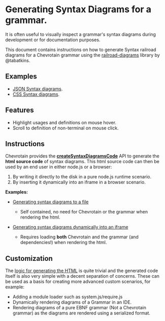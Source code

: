 # Generating Syntax Diagrams for a grammar.

It is often useful to visually inspect a grammar's syntax diagrams during development
or for documentation purposes.

This document contains instructions on how to generate Syntax railroad diagrams for a Chevrotain
grammar using the [railroad-diagrams](https://github.com/tabatkins/railroad-diagrams)
library by @tabatkins.

## Examples

-   [JSON Syntax diagrams](https://sap.github.io/chevrotain/diagrams_samples/json.html).
-   [CSS Syntax diagrams](https://sap.github.io/chevrotain/diagrams_samples/css.html).

## Features

-   Highlight usages and definitions on mouse hover.
-   Scroll to definition of non-terminal on mouse click.

## Instructions

Chevrotain provides the [**createSyntaxDiagramsCode**](https://sap.github.io/chevrotain/documentation/3_7_4/globals.html#createsyntaxdiagramscode) API to generate the **html source code**
of syntax diagrams. This html source code can then be used by an end user in either node.js or a browser:

1.  By writing it directly to the disk in a pure node.js runtime scenario.
2.  By inserting it dynamically into an iframe in a browser scenario.

**Examples:**

-   [Generating syntax diagrams to a file](https://github.com/SAP/chevrotain/blob/master/examples/parser/diagrams/gen_diagrams.js)

    -   Self contained, no need for Chevrotain or the grammar when rendering the html.

-   [Generating syntax diagrams dynamically into an iframe](https://github.com/SAP/chevrotain/blob/master/examples/parser/diagrams/diagrams_browser.html)
    -   Requires loading **both** Chevrotain and the grammar (and dependencies!) when rendering the html.

## Customization

The [logic for generating the HTML](https://github.com/SAP/chevrotain/tree/master/src/diagrams/render_public.ts)
is quite trivial and the generated code itself is also very simple with a decent separation of concerns.
These can be used as a basis for creating more advanced custom scenarios, for example:

-   Adding a module loader such as system.js/require.js
-   Dynamically rendering diagrams of a Grammar in an IDE.
-   Rendering diagrams of a pure EBNF grammar (Not a Chevrotain grammar) as the diagrams are rendered
    using a serialized format.
